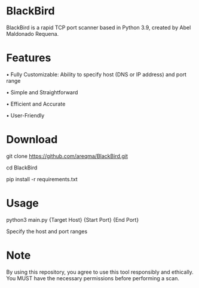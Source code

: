 # BlackBird
BlackBird is a rapid TCP port scanner based in Python 3.9, created by Abel Maldonado Requena. 

# Features
• Fully Customizable: Ability to specify host (DNS or IP address) and port range 

• Simple and Straightforward

• Efficient and Accurate 

• User-Friendly

# Download
git clone https://github.com/areqma/BlackBird.git

cd BlackBird

pip install -r requirements.txt

# Usage
python3 main.py {Target Host} {Start Port} {End Port}

Specify the host and port ranges


# Note 
By using this repository, you agree to use this tool responsibly and ethically. You MUST have the necessary permissions before performing a scan. 
